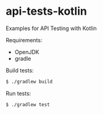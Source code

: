 # api-tests-kotlin

Examples for API Testing with Kotlin

Requirements:
* OpenJDK
* gradle

Build tests:
```bash
$ ./gradlew build
```

Run tests:
```bash
$ ./gradlew test
```
